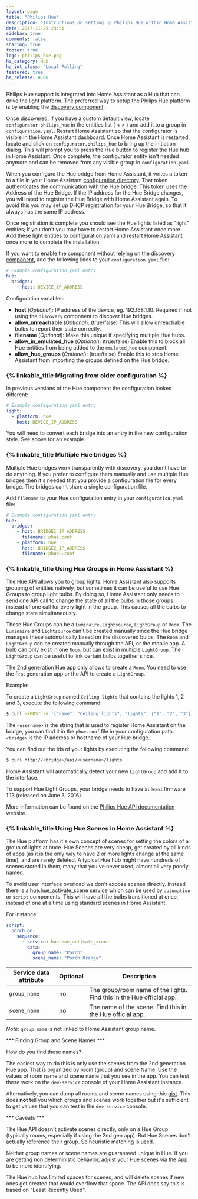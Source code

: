 ```yaml
---
layout: page
title: "Philips Hue"
description: "Instructions on setting up Philips Hue within Home Assistant."
date: 2017-11-29 23:51
sidebar: true
comments: false
sharing: true
footer: true
logo: philips_hue.png
ha_category: Hub
ha_iot_class: "Local Polling"
featured: true
ha_release: 0.60
---
```


Philips Hue support is integrated into Home Assistant as a Hub that can drive the light platform. The preferred way to setup the Philips Hue platform is by enabling the [discovery component](/components/discovery/).

Once discovered, if you have a custom default view, locate `configurator.philips_hue` in the entities list ( < > ) and add it to a group in `configuration.yaml`. Restart Home Assistant so that the configurator is visible in the Home Assistant dashboard. Once Home Assistant is restarted, locate and click on `configurator.philips_hue` to bring up the initiation dialog. This will prompt you to press the Hue button to register the Hue hub in Home Assistant. Once complete, the configurator entity isn't needed anymore and can be removed from any visible group in `configuration.yaml`.

When you configure the Hue bridge from Home Assistant, it writes a token to a file in your Home Assistant [configuration directory](/docs/configuration/). That token authenticates the communication with the Hue bridge. This token uses the Address of the Hue Bridge. If the IP address for the Hue Bridge changes, you will need to register the Hue Bridge with Home Assistant again. To avoid this you may set up DHCP registration for your Hue Bridge, so that it always has the same IP address.

Once registration is complete you should see the Hue lights listed as "light" entities; if you don't you may have to restart Home Assistant once more. Add these light entities to configuration.yaml and restart Home Assistant once more to complete the installation.

If you want to enable the component without relying on the [discovery component](/components/discovery/), add the following lines to your `configuration.yaml` file:

```yaml
# Example configuration.yaml entry
hue:
  bridges:
    - host: DEVICE_IP_ADDRESS
```

Configuration variables:

- **host** (*Optional*): IP address of the device, eg. 192.168.1.10. Required if not using the `discovery` component to discover Hue bridges.
- **allow_unreachable** (*Optional*): (true/false)  This will allow unreachable bulbs to report their state correctly.
- **filename** (*Optional*): Make this unique if specifying multiple Hue hubs.
- **allow_in_emulated_hue** (*Optional*): )true/false) Enable this to block all Hue entities from being added to the `emulated_hue` component.
- **allow_hue_groups** (*Optional*): (true/false) Enable this to stop Home Assistant from importing the groups defined on the Hue bridge.

### {% linkable_title Migrating from older configuration %}

In previous versions of the Hue component the configuration looked different:

```yaml
# Example configuration.yaml entry
light:
  - platform: hue
    host: DEVICE_IP_ADDRESS
```

You will need to convert each bridge into an entry in the new configuration style. See above for an example.

### {% linkable_title Multiple Hue bridges %}

Multiple Hue bridges work transparently with discovery, you don't have to do anything. If you prefer to configure them manually and use multiple Hue bridges then it's needed that you provide a configuration file for every bridge. The bridges can't share a single configuration file. 

Add `filename` to your Hue configuration entry in your `configuration.yaml` file:

```yaml
# Example configuration.yaml entry
hue:
  bridges:
    - host: BRIDGE1_IP_ADDRESS
      filename: phue.conf
    - platform: hue
      host: BRIDGE2_IP_ADDRESS
      filename: phue2.conf
```

### {% linkable_title Using Hue Groups in Home Assistant %}

The Hue API allows you to group lights. Home Assistant also supports grouping of entities natively, but sometimes it can be useful to use Hue Groups to group light bulbs. By doing so, Home Assistant only needs to send one API call to change the state of all the bulbs in those groups instead of one call for every light in the group. This causes all the bulbs to change state simultaneously.

These Hue Groups can be a `Luminaire`, `Lightsource`, `LightGroup` or `Room`. The `Luminaire` and `Lightsource` can't be created manually since the Hue bridge manages these automatically based on the discovered bulbs. The `Room` and `LightGroup` can be created manually through the API, or the mobile app. A bulb can only exist in one `Room`, but can exist in multiple `LightGroup`. The `LightGroup` can be useful to link certain bulbs together since.

The 2nd generation Hue app only allows to create a `Room`. You need to use the first generation app or the API to create a `LightGroup`.

Example:

To create a `LightGroup` named `Ceiling lights` that contains the lights 1, 2 and 3, execute the following command:

```bash
$ curl -XPOST -d '{"name": "Ceiling lights", "lights": ["1", "2", "3"]}' http://<bridge>/api/<username>/groups
```

The `<username>` is the string that is used to register Home Assistant on the bridge, you can find it in the `phue.conf` file in your configuration path. `<bridge>` is the IP address or hostname of your Hue bridge.

You can find out the ids of your lights by executing the following command:

```bash
$ curl http://<bridge>/api/<username>/lights
```

Home Assistant will automatically detect your new `LightGroup` and add it to the interface.

<p class='note warning'>
  To support Hue Light Groups, your bridge needs to have at least firmware 1.13 (released on June 3, 2016).
</p>

More information can be found on the [Philips Hue API documentation](https://www.developers.meethue.com/documentation/groups-api#22_create_group) website.


### {% linkable_title Using Hue Scenes in Home Assistant %}

The Hue platform has it's own concept of scenes for setting the colors of a group of lights at once. Hue Scenes are very cheap, get created by all kinds of apps (as it is the only way to have 2 or more lights change at the same time), and are rarely deleted. A typical Hue hub might have hundreds of scenes stored in them, many that you've never used, almost all very poorly named.

To avoid user interface overload we don't expose scenes directly. Instead there is a hue.hue_activate_scene service which can be used by `automation` or `script` components.
This will have all the bulbs transitioned at once, instead of one at a time using standard scenes in Home Assistant.

For instance:

```yaml
script:
  porch_on:
    sequence:
      - service: hue.hue_activate_scene
        data:
          group_name: "Porch"
          scene_name: "Porch Orange"
```

| Service data attribute | Optional | Description |
| ---------------------- | -------- | ----------- |
| `group_name` | no | The group/room name of the lights. Find this in the Hue official app.
| `scene_name` | no | The name of the scene. Find this in the Hue official app.

*Note*: `group_name` is not linked to Home Assistant group name.

*** Finding Group and Scene Names ***

How do you find these names?

The easiest way to do this is only use the scenes from the 2nd generation Hue app. That is organized by room (group) and scene Name. Use the values of room name and scene name that you see in the app. You can test these work on the `dev-service` console of your Home Assistant instance.

Alternatively, you can dump all rooms and scene names using this [gist](https://gist.github.com/sdague/5479b632e0fce931951c0636c39a9578). This does **not** tell you which groups and scenes work together but it's sufficient to get values that you can test in the `dev-service` console.

*** Caveats ***

The Hue API doesn't activate scenes directly, only on a Hue Group (typically rooms, especially if using the 2nd gen app). But Hue Scenes don't actually reference their group. So heuristic matching is used.

Neither group names or scene names are guaranteed unique in Hue. If you are getting non deterministic behavior, adjust your Hue scenes via the App to be more identifying.

The Hue hub has limited spaces for scenes, and will delete scenes if new ones get created that would overflow that space. The API docs say this is based on "Least Recently Used".

